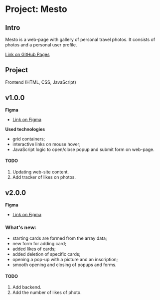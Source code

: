 # Project: Mesto


## Intro 

Mesto is a web-page with gallery of personal travel photos.
It consists of photos and a personal user profile.


[Link on GitHub Pages](https://shamankas.github.io/mesto)

## Project

Frontend (HTML, CSS, JavaScript)

## v1.0.0
**Figma**

* [Link on Figma](https://www.figma.com/file/FiBfMYuLOMMg3zF2toP7sx/JavaScript.-Sprint-4?node-id=28212%3A2&t=jHdKPGSN5jKAS0Vf-1)

**Used technologies**

* grid containers;
* interactive links on mouse hover;
* JavaScript logic to open/close popup and submit form on web-page.

#### TODO
1. Updating web-site content.
2. Add tracker of likes on photos.

## v2.0.0
**Figma**

* [Link on Figma](https://www.figma.com/file/KxcsC2y8QcwCaMvSTGYLew/JavaScript.-Sprint-5?t=unqwuoQCsVanoecb-6)

### What's new:

* starting cards are formed from the array data;
* new form for adding card;
* added likes of cards;
* added deletion of specific cards;
* opening a pop-up with a picture and an inscription;
* smooth opening and closing of popups and forms.

#### TODO
1. Add backend.
2. Add the number of likes of photo.
